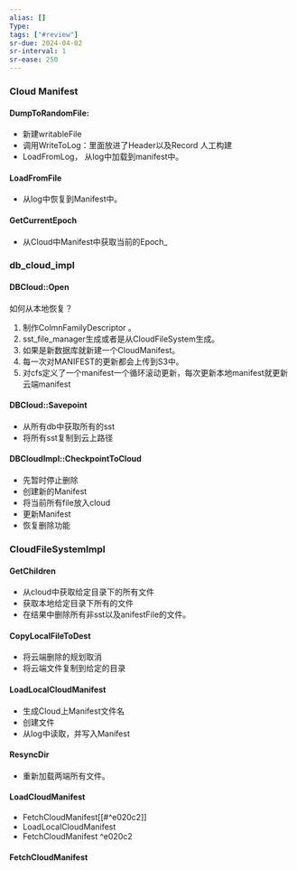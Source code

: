 ```yaml
---
alias: []
Type: 
tags: ["#review"]
sr-due: 2024-04-02
sr-interval: 1
sr-ease: 250
---
```

### Cloud Manifest
#### DumpToRandomFile:
- 新建writableFile
- 调用WriteToLog：里面放进了Header以及Record 人工构建
- LoadFromLog， 从log中加载到manifest中。
#### LoadFromFile
- 从log中恢复到Manifest中。
#### GetCurrentEpoch
- 从Cloud中Manifest中获取当前的Epoch_


### db_cloud_impl
#### DBCloud::Open
如何从本地恢复？
1. 制作ColmnFamilyDescriptor 。
2. sst_file_manager生成或者是从CloudFileSystem生成。
3. 如果是新数据库就新建一个CloudManifest。
4. 每一次对MANIFEST的更新都会上传到S3中。
5. 对cfs定义了一个manifest一个循环滚动更新，每次更新本地manifest就更新云端manifest
#### DBCloud::Savepoint
- 从所有db中获取所有的sst
- 将所有sst复制到云上路径
#### DBCloudImpl::CheckpointToCloud
- 先暂时停止删除
- 创建新的Manifest
- 将当前所有file放入cloud
- 更新Manifest
- 恢复删除功能


### CloudFileSystemImpl
#### GetChildren
- 从cloud中获取给定目录下的所有文件
- 获取本地给定目录下所有的文件
- 在结果中删除所有非sst以及anifestFile的文件。
#### CopyLocalFileToDest
- 将云端删除的规划取消
- 将云端文件复制到给定的目录
#### LoadLocalCloudManifest
- 生成Cloud上Manifest文件名
- 创建文件
- 从log中读取，并写入Manifest
#### ResyncDir
- 重新加载两端所有文件。
#### LoadCloudManifest
- FetchCloudManifest[[#^e020c2]]
- LoadLocalCloudManifest
- FetchCloudManifest ^e020c2

#### FetchCloudManifest

 
